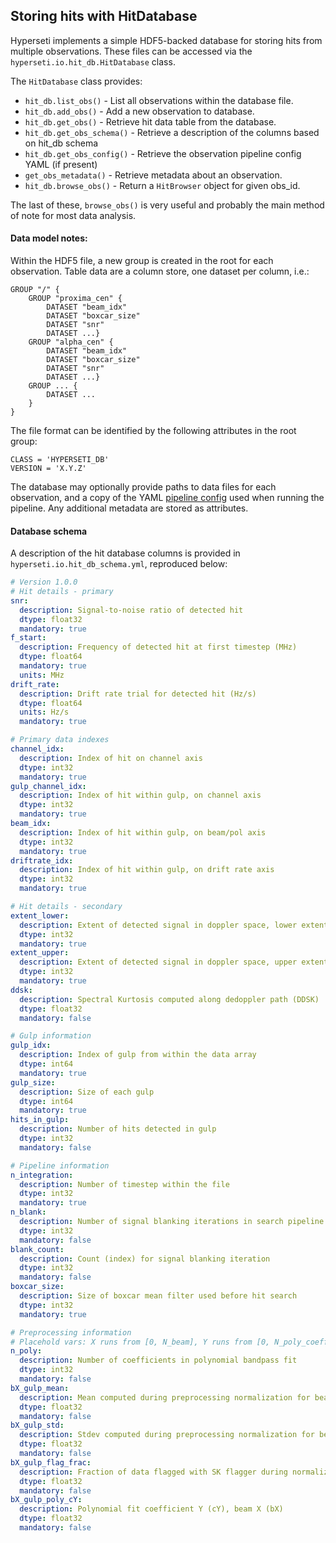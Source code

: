 ## Storing hits with HitDatabase 

Hyperseti implements a simple HDF5-backed database for storing hits from multiple observations. These files can be accessed via the `hyperseti.io.hit_db.HitDatabase` class. 

The `HitDatabase` class provides:

* `hit_db.list_obs()` - List all observations within the database file.
* `hit_db.add_obs()`  - Add a new observation to database.
* `hit_db.get_obs()`  - Retrieve hit data table from the database.
* `hit_db.get_obs_schema()` - Retrieve a description of the columns based on hit_db schema
* `hit_db.get_obs_config()` - Retrieve the observation pipeline config YAML (if present)
* `get_obs_metadata()` - Retrieve metadata about an observation.
* `hit_db.browse_obs()` - Return a `HitBrowser` object for given obs_id.

The last of these, `browse_obs()` is very useful and probably the main method of note for most data analysis.

#### Data model notes:

Within the HDF5 file, a new group is created in the root for each observation.
Table data are a column store, one dataset per column, i.e.:

```
GROUP "/" {
    GROUP "proxima_cen" {
        DATASET "beam_idx"
        DATASET "boxcar_size"
        DATASET "snr"
        DATASET ...}
    GROUP "alpha_cen" {
        DATASET "beam_idx"
        DATASET "boxcar_size"
        DATASET "snr"
        DATASET ...}
    GROUP ... {
        DATASET ...
    }  
}
```

The file format can be identified by the following attributes in the root group:

```
CLASS = 'HYPERSETI_DB'
VERSION = 'X.Y.Z'
```

The database may optionally provide paths to data files for each observation, and a copy of the
YAML [pipeline config](https://hyperseti.readthedocs.io/en/latest/usage/config.html) used when running the pipeline. Any additional metadata are stored as attributes. 


#### Database schema

A description of the hit database columns is provided in `hyperseti.io.hit_db_schema.yml`, reproduced below:

```yaml
# Version 1.0.0
# Hit details - primary
snr:
  description: Signal-to-noise ratio of detected hit
  dtype: float32
  mandatory: true
f_start:
  description: Frequency of detected hit at first timestep (MHz)
  dtype: float64
  mandatory: true
  units: MHz
drift_rate:
  description: Drift rate trial for detected hit (Hz/s)
  dtype: float64
  units: Hz/s
  mandatory: true

# Primary data indexes
channel_idx:  
  description: Index of hit on channel axis
  dtype: int32
  mandatory: true
gulp_channel_idx:  
  description: Index of hit within gulp, on channel axis
  dtype: int32
  mandatory: true
beam_idx:  
  description: Index of hit within gulp, on beam/pol axis
  dtype: int32
  mandatory: true
driftrate_idx:
  description: Index of hit within gulp, on drift rate axis
  dtype: int32
  mandatory: true

# Hit details - secondary
extent_lower:
  description: Extent of detected signal in doppler space, lower extent (# channels)
  dtype: int32
  mandatory: true
extent_upper:  
  description: Extent of detected signal in doppler space, upper extent (# channels)
  dtype: int32
  mandatory: true
ddsk:
  description: Spectral Kurtosis computed along dedoppler path (DDSK)
  dtype: float32
  mandatory: false

# Gulp information
gulp_idx:
  description: Index of gulp from within the data array
  dtype: int64
  mandatory: true
gulp_size:
  description: Size of each gulp
  dtype: int64
  mandatory: true
hits_in_gulp:
  description: Number of hits detected in gulp
  dtype: int32
  mandatory: false

# Pipeline information
n_integration:
  description: Number of timestep within the file
  dtype: int32
  mandatory: true
n_blank:
  description: Number of signal blanking iterations in search pipeline
  dtype: int32
  mandatory: false
blank_count:
  description: Count (index) for signal blanking iteration
  dtype: int32
  mandatory: false
boxcar_size:
  description: Size of boxcar mean filter used before hit search
  dtype: int32
  mandatory: true

# Preprocessing information 
# Placehold vars: X runs from [0, N_beam], Y runs from [0, N_poly_coeffs]
n_poly:
  description: Number of coefficients in polynomial bandpass fit
  dtype: int32
  mandatory: false
bX_gulp_mean:
  description: Mean computed during preprocessing normalization for beam X (bX)
  dtype: float32
  mandatory: false
bX_gulp_std:
  description: Stdev computed during preprocessing normalization for beam X (bX)
  dtype: float32
  mandatory: false
bX_gulp_flag_frac:
  description: Fraction of data flagged with SK flagger during normalization for beam X (bX)
  dtype: float32
  mandatory: false
bX_gulp_poly_cY:
  description: Polynomial fit coefficient Y (cY), beam X (bX)
  dtype: float32
  mandatory: false
```


